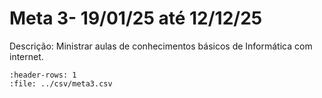 # Meta 3- 19/01/25 até 12/12/25

Descrição: Ministrar aulas de conhecimentos básicos de Informática com internet.

```{csv-table} Atividades da Meta 3
:header-rows: 1
:file: ../csv/meta3.csv
```

